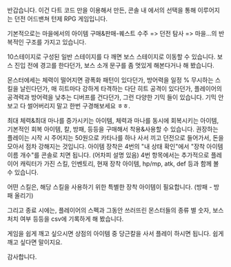 반갑습니다. 이건 다트 코드 만을 이용해서 만든, 콘솔 내 에서의 선택을 통해 이루어지는 던전 어드밴쳐 턴제 RPG 게임입니다. 

기본적으로는 마을에서의 아이템 구매&판매-퀘스트 수주 => 던전 탐사 => 마을...의 반복적인 구조를 가지고 있습니다.

10스테이지로 구성된 일반 스테이지를 다 깨면 보스 스테이지로 이동할 수 있습니다. 보스 진입 전에 경고를 한다던가, 보스 소개 문구를 좀 멋있게 해본다거나 해 봤습니다.

몬스터에세는 체력이 떨어지면 광폭화 패턴이 있다던가, 방어력을 일정 % 무시하는 스킬을 날린다던가, 매 히트마다 강하게 타격하는 다단 히트 공격이 있다던가, 플레이어의
공격력과 방어력을 낮추는 디버프를 건다던가, 그런 다양한 기믹 들이 있습니다. 기믹 안보고 다 썰어버리지 말고 한번 구경해보세요 ㅎㅎ.

최대 체력&최대 마나를 증가시키는 아이템, 체력과 마나를 동시에 회복시키는 아이템, 기본적인 회복 아이템, 칼, 방패, 등등을 구매해서 착용&사용할 수 있습니다.
권장하는 플레이는 시작 시 주어지는 50원으로 카타나를 하나 사서 끼고 던전으로 들어가서, 돈을 모아서 점차 강해지는 것입니다.
아이템 장착은 4번의 "내 상태 확인"에서 "장착 아이템이름 개수"를 콘솔로 치면 됩니다. (어차피 설명 있음)
4번 항목에서는 추가적으로 플레이어 캐릭터가 가진 스킬, 인벤토리, 현재 장착 아이템, hp/mp, atk, def 등과 함께 볼 수 있습니다.

어떤 스킬은, 해당 스킬을 사용하기 위한 특별한 장착 아이템이 필요합니다. (방패 - 방패 올리기)

그리고 종료 시에는, 플레이어의 스펙과 그동안 쓰러뜨린 몬스터들의 종류 별 숫자, 보스 처치 여부 등등을 csv에 기록하게 해 봤습니다. 

게임을 쉽게 깨고 싶으시면 상점의 아이템 중 당근칼을 사서 플레이 하시면 됩니다. 쉽게 깨고 싶다면 말이지요.

감사합니다.

